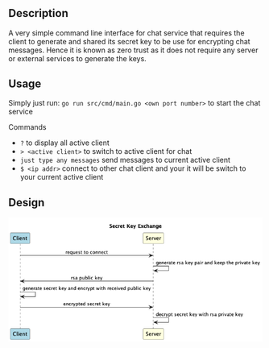 # <Network Monitoring>

## Description

A very simple command line interface for chat service that requires the client to generate and shared its secret key to be use for encrypting chat messages. Hence it is known as zero trust as it does not require any server or external services to generate the keys.

## Usage

Simply just run: `go run src/cmd/main.go <own port number>` to start the chat service

Commands
- `?` to display all active client
- `> <active client>` to switch to active client for chat
- `just type any messages` send messages to current active client 
- `$ <ip addr>` connect to other chat client and your it will be switch to your current active client

## Design
![Alt text](images/secret_key_exchange.png?raw=true "Network Monitor Design")